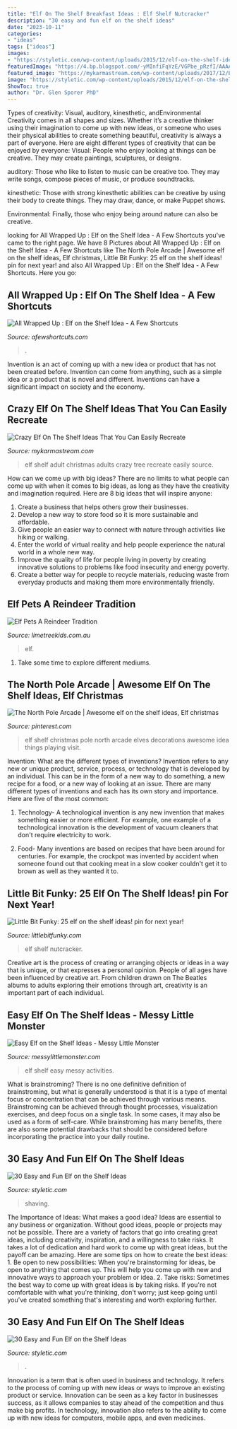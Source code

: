 ```yaml
---
title: "Elf On The Shelf Breakfast Ideas : Elf Shelf Nutcracker"
description: "30 easy and fun elf on the shelf ideas"
date: "2023-10-11"
categories:
- "ideas"
tags: ["ideas"]
images:
- "https://styletic.com/wp-content/uploads/2015/12/elf-on-the-shelf-ideas/29-elf-on-the-shelf-ideas.jpg"
featuredImage: "https://4.bp.blogspot.com/-yMInfiFqYzE/VGPbe_pRzfI/AAAAAAAABEw/z4MYu2iBglM/s1600/1401277_10151887570708089_649025853_o.jpg"
featured_image: "https://mykarmastream.com/wp-content/uploads/2017/12/Elf-on-the-Shelf-Ideas-.jpg"
image: "https://styletic.com/wp-content/uploads/2015/12/elf-on-the-shelf-ideas/17-elf-on-the-shelf-ideas.jpg"
ShowToc: true
author: "Dr. Glen Sporer PhD"
---
```



Types of creativity: Visual, auditory, kinesthetic, andEnvironmental
Creativity comes in all shapes and sizes. Whether it’s a creative thinker using their imagination to come up with new ideas, or someone who uses their physical abilities to create something beautiful, creativity is always a part of everyone. Here are eight different types of creativity that can be enjoyed by everyone: 
Visual: People who enjoy looking at things can be creative. They may create paintings, sculptures, or designs.

 auditory: Those who like to listen to music can be creative too. They may write songs, compose pieces of music, or produce soundtracks.

kinesthetic: Those with strong kinesthetic abilities can be creative by using their body to create things. They may draw, dance, or make Puppet shows.

Environmental: Finally, those who enjoy being around nature can also be creative.

	

		
looking for All Wrapped Up : Elf on the Shelf Idea - A Few Shortcuts you've came to the right page. We have 8 Pictures about All Wrapped Up : Elf on the Shelf Idea - A Few Shortcuts like The North Pole Arcade | Awesome elf on the shelf ideas, Elf christmas, Little Bit Funky: 25 elf on the shelf ideas! pin for next year! and also All Wrapped Up : Elf on the Shelf Idea - A Few Shortcuts. Here you go:
		
    
## All Wrapped Up : Elf On The Shelf Idea - A Few Shortcuts

<img loading=lazy src="https://afewshortcuts.com/wp-content/uploads/2013/12/elf-on-the-shelf-1-18.jpg" onerror="this.onerror=null;this.src='https://tse1.mm.bing.net/th?id=OIP.e9vXfmfFmbo0zwcfpKjUbAHaLG&amp;pid=15.1';" alt="All Wrapped Up : Elf on the Shelf Idea - A Few Shortcuts">

_Source: afewshortcuts.com_

>. 

	

Invention is an act of coming up with a new idea or product that has not been created before. Invention can come from anything, such as a simple idea or a product that is novel and different. Inventions can have a significant impact on society and the economy.

    
## Crazy Elf On The Shelf Ideas That You Can Easily Recreate

<img loading=lazy src="https://mykarmastream.com/wp-content/uploads/2017/12/Elf-on-the-Shelf-Ideas-.jpg" onerror="this.onerror=null;this.src='https://tse1.mm.bing.net/th?id=OIP.tD0mHqZZMDLj-C7cc_Di7AHaKa&amp;pid=15.1';" alt="Crazy Elf On The Shelf Ideas That You Can Easily Recreate">

_Source: mykarmastream.com_

>elf shelf adult christmas adults crazy tree recreate easily source. 

	

How can we come up with big ideas?
There are no limits to what people can come up with when it comes to big ideas, as long as they have the creativity and imagination required. Here are 8 big ideas that will inspire anyone:
1. Create a business that helps others grow their businesses. 
2. Develop a new way to store food so it is more sustainable and affordable. 
3. Give people an easier way to connect with nature through activities like hiking or walking. 
4. Enter the world of virtual reality and help people experience the natural world in a whole new way. 
5. Improve the quality of life for people living in poverty by creating innovative solutions to problems like food insecurity and energy poverty. 
6. Create a better way for people to recycle materials, reducing waste from everyday products and making them more environmentally friendly. 

    
## Elf Pets A Reindeer Tradition

<img loading=lazy src="http://www.limetreekids.com.au/database/images/elf-pets-a-reindeer-tradition-extra-20444.jpg" onerror="this.onerror=null;this.src='https://tse4.mm.bing.net/th?id=OIP.hJqyQi1-_SRnE_TpVmI9igHaLH&amp;pid=15.1';" alt="Elf Pets A Reindeer Tradition">

_Source: limetreekids.com.au_

>elf. 

	

1. Take some time to explore different mediums.

    
## The North Pole Arcade | Awesome Elf On The Shelf Ideas, Elf Christmas

<img loading=lazy src="https://i.pinimg.com/736x/82/2e/c4/822ec41c4143ed2bb656119c5add9110--elmo-josh.jpg" onerror="this.onerror=null;this.src='https://tse3.mm.bing.net/th?id=OIP.Z8ps4EZ9l1QVu8kmDthavwHaLH&amp;pid=15.1';" alt="The North Pole Arcade | Awesome elf on the shelf ideas, Elf christmas">

_Source: pinterest.com_

>elf shelf christmas pole north arcade elves decorations awesome idea things playing visit. 

	

Invention: What are the different types of inventions?
Invention refers to any new or unique product, service, process, or technology that is developed by an individual. This can be in the form of a new way to do something, a new recipe for a food, or a new way of looking at an issue. There are many different types of inventions and each has its own story and importance. Here are five of the most common:
1. Technology- A technological invention is any new invention that makes something easier or more efficient. For example, one example of a technological innovation is the development of vacuum cleaners that don't require electricity to work.

2. Food- Many inventions are based on recipes that have been around for centuries. For example, the crockpot was invented by accident when someone found out that cooking meat in a slow cooker couldn't get it to brown as well as they wanted it to.

    
## Little Bit Funky: 25 Elf On The Shelf Ideas! pin For Next Year!

<img loading=lazy src="https://3.bp.blogspot.com/-dyPfg_aLSb8/Ur9fFdVey5I/AAAAAAAATvQ/X4SWIPbP_CM/s1600/IMG_7825.JPG" onerror="this.onerror=null;this.src='https://tse3.mm.bing.net/th?id=OIP.-ohwcQMe9_SpFmWowPqdegHaHa&amp;pid=15.1';" alt="Little Bit Funky: 25 elf on the shelf ideas! pin for next year!">

_Source: littlebitfunky.com_

>elf shelf nutcracker. 

	

Creative art is the process of creating or arranging objects or ideas in a way that is unique, or that expresses a personal opinion. People of all ages have been influenced by creative art. From children drawn on The Beatles albums to adults exploring their emotions through art, creativity is an important part of each individual.

    
## Easy Elf On The Shelf Ideas - Messy Little Monster

<img loading=lazy src="https://4.bp.blogspot.com/-yMInfiFqYzE/VGPbe_pRzfI/AAAAAAAABEw/z4MYu2iBglM/s1600/1401277_10151887570708089_649025853_o.jpg" onerror="this.onerror=null;this.src='https://tse2.mm.bing.net/th?id=OIP.alxO8isN3eTAPQt0R3nQRwHaJ4&amp;pid=15.1';" alt="Easy Elf on the Shelf Ideas - Messy Little Monster">

_Source: messylittlemonster.com_

>elf shelf easy messy activities. 

	

What is brainstroming?
There is no one definitive definition of brainstroming, but what is generally understood is that it is a type of mental focus or concentration that can be achieved through various means. Brainstroming can be achieved through thought processes, visualization exercises, and deep focus on a single task. In some cases, it may also be used as a form of self-care. While brainstroming has many benefits, there are also some potential drawbacks that should be considered before incorporating the practice into your daily routine.

    
## 30 Easy And Fun Elf On The Shelf Ideas

<img loading=lazy src="https://styletic.com/wp-content/uploads/2015/12/elf-on-the-shelf-ideas/17-elf-on-the-shelf-ideas.jpg" onerror="this.onerror=null;this.src='https://tse2.mm.bing.net/th?id=OIP.6AMSBk3zHlNIbBSe9PEWFAHaLJ&amp;pid=15.1';" alt="30 Easy and Fun Elf on the Shelf Ideas">

_Source: styletic.com_

>shaving. 

	

The Importance of Ideas: What makes a good idea?
Ideas are essential to any business or organization. Without good ideas, people or projects may not be possible. There are a variety of factors that go into creating great ideas, including creativity, inspiration, and a willingness to take risks. It takes a lot of dedication and hard work to come up with great ideas, but the payoff can be amazing. Here are some tips on how to create the best ideas: 1. Be open to new possibilities: When you're brainstorming for ideas, be open to anything that comes up. This will help you come up with new and innovative ways to approach your problem or idea. 2. Take risks: Sometimes the best way to come up with great ideas is by taking risks. If you're not comfortable with what you're thinking, don't worry; just keep going until you've created something that's interesting and worth exploring further. 
    
## 30 Easy And Fun Elf On The Shelf Ideas

<img loading=lazy src="https://styletic.com/wp-content/uploads/2015/12/elf-on-the-shelf-ideas/29-elf-on-the-shelf-ideas.jpg" onerror="this.onerror=null;this.src='https://tse3.mm.bing.net/th?id=OIP.qlVepWqHWMlHfzgJzHWLLwHaL_&amp;pid=15.1';" alt="30 Easy and Fun Elf on the Shelf Ideas">

_Source: styletic.com_

>. 

	

Innovation is a term that is often used in business and technology. It refers to the process of coming up with new ideas or ways to improve an existing product or service. Innovation can be seen as a key factor in businesses success, as it allows companies to stay ahead of the competition and thus make big profits. In technology, innovation also refers to the ability to come up with new ideas for computers, mobile apps, and even medicines.

